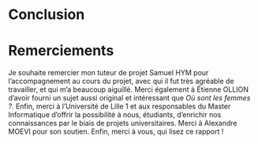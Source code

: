 # Conclusion

# Remerciements
Je souhaite remercier mon tuteur de projet Samuel HYM pour l’accompagnement au cours du projet, avec qui il fut très agréable de travailler, et qui m’a beaucoup aiguillé. Merci également à Étienne OLLION d’avoir fourni un sujet aussi original et intéressant que *Où sont les femmes ?*. Enfin, merci à l’Université de Lille 1 et aux responsables du Master Informatique d’offrir la possibilité à nous, étudiants, d’enrichir nos connaissances par le biais de projets universitaires. Merci à Alexandre MOEVI pour son soutien. Enfin, merci à vous, qui lisez ce rapport !
